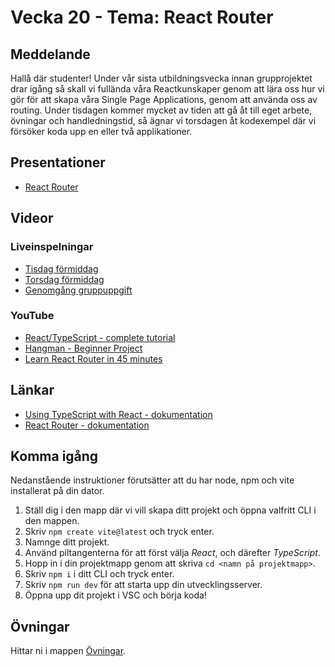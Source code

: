 # Vecka 20 - Tema: React Router

## Meddelande
Hallå där studenter! Under vår sista utbildningsvecka innan grupprojektet drar igång så skall vi fullända våra Reactkunskaper genom att lära oss hur vi gör för att skapa våra Single Page Applications, genom att använda oss av routing. Under tisdagen kommer mycket av tiden att gå åt till eget arbete, övningar och handledningstid, så ägnar vi torsdagen åt kodexempel där vi försöker koda upp en eller två applikationer.

## Presentationer
- [React Router](https://docs.google.com/presentation/d/1l1VkwuKkNLTxl8xVqZ2l__jDqzvA72mL/edit?usp=sharing&ouid=117251319654116712560&rtpof=true&sd=true)

## Videor

### Liveinspelningar
- [Tisdag förmiddag](https://vimeo.com/946194503/454f963043?share=copy)
- [Torsdag förmiddag](https://vimeo.com/946988784/95fc957523?share=copy)
- [Genomgång gruppuppgift](https://vimeo.com/946988921/038e8f7241?share=copy)

### YouTube
- [React/TypeScript - complete tutorial](https://www.youtube.com/watch?v=TPACABQTHvM)
- [Hangman - Beginner Project](https://www.youtube.com/watch?v=-ONUyenGnWw)
- [Learn React Router in 45 minutes](https://www.youtube.com/watch?v=Ul3y1LXxzdU&t=811s)

## Länkar 
- [Using TypeScript with React - dokumentation](https://react.dev/learn/typescript)
- [React Router - dokumentation](https://reactrouter.com/en/main)

## Komma igång
Nedanstående instruktioner förutsätter att du har node, npm och vite installerat på din dator.
1. Ställ dig i den mapp där vi vill skapa ditt projekt och öppna valfritt CLI i den mappen.
2. Skriv ```npm create vite@latest``` och tryck enter.
3. Namnge ditt projekt.
4. Använd piltangenterna för att först välja *React*, och därefter *TypeScript*.
5. Hopp in i din projektmapp genom att skriva ```cd <namn på projektmapp>```.
6. Skriv ```npm i``` i ditt CLI och tryck enter.
7. Skriv ```npm run dev``` för att starta upp din utvecklingsserver.
8. Öppna upp dit projekt i VSC och börja koda!
 
## Övningar
Hittar ni i mappen [Övningar](./Övningar/).